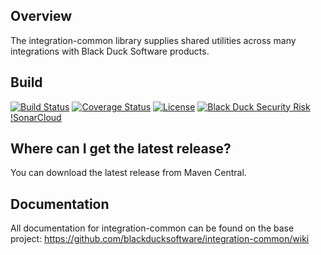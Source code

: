 ## Overview ##
The integration-common library supplies shared utilities across many integrations with Black Duck Software products.

## Build ##

[![Build Status](https://travis-ci.org/blackducksoftware/integration-common.svg?branch=master)](https://travis-ci.org/blackducksoftware/integration-common)
[![Coverage Status](https://coveralls.io/repos/github/blackducksoftware/integration-common/badge.svg?branch=master)](https://coveralls.io/github/blackducksoftware/integration-common?branch=master) 
[![License](https://img.shields.io/badge/License-Apache%202.0-blue.svg)](https://opensource.org/licenses/Apache-2.0) 
[![Black Duck Security Risk](https://copilot.blackducksoftware.com/github/repos/blackducksoftware/integration-common/branches/master/badge-risk.svg)](https://copilot.blackducksoftware.com/github/repos/blackducksoftware/integration-common/branches/master)
[!SonarCloud](https://sonarcloud.io/api/project_badges/measure?project=com.blackducksoftware.integration%3Aintegration-common&metric=alert_status)

## Where can I get the latest release? ##
You can download the latest release from Maven Central.

## Documentation ##
All documentation for integration-common can be found on the base project:  https://github.com/blackducksoftware/integration-common/wiki

